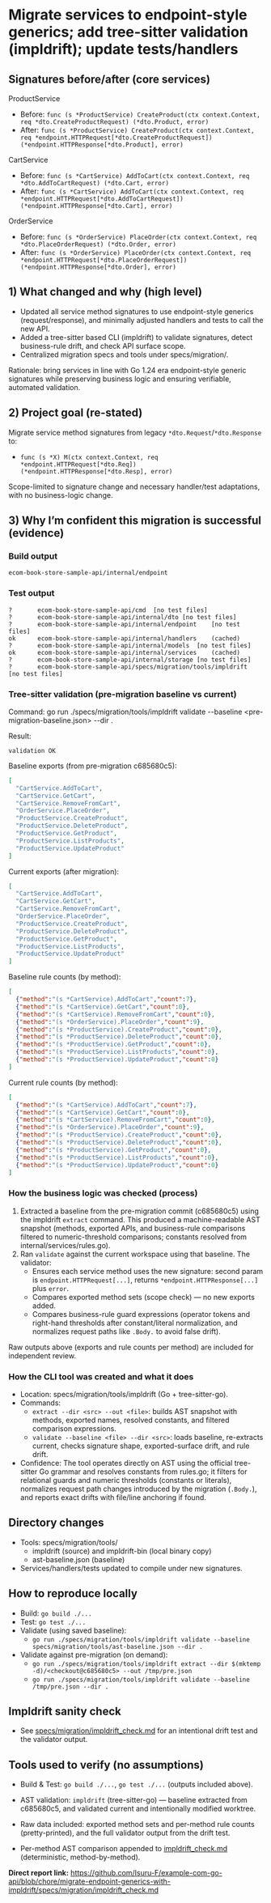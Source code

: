 # Migrate services to endpoint-style generics; add tree-sitter validation (impldrift); update tests/handlers

## Signatures before/after (core services)

ProductService
- Before: `func (s *ProductService) CreateProduct(ctx context.Context, req *dto.CreateProductRequest) (*dto.Product, error)`
- After:  `func (s *ProductService) CreateProduct(ctx context.Context, req *endpoint.HTTPRequest[*dto.CreateProductRequest]) (*endpoint.HTTPResponse[*dto.Product], error)`

CartService
- Before: `func (s *CartService) AddToCart(ctx context.Context, req *dto.AddToCartRequest) (*dto.Cart, error)`
- After:  `func (s *CartService) AddToCart(ctx context.Context, req *endpoint.HTTPRequest[*dto.AddToCartRequest]) (*endpoint.HTTPResponse[*dto.Cart], error)`

OrderService
- Before: `func (s *OrderService) PlaceOrder(ctx context.Context, req *dto.PlaceOrderRequest) (*dto.Order, error)`
- After:  `func (s *OrderService) PlaceOrder(ctx context.Context, req *endpoint.HTTPRequest[*dto.PlaceOrderRequest]) (*endpoint.HTTPResponse[*dto.Order], error)`

## 1) What changed and why (high level)
- Updated all service method signatures to use endpoint-style generics (request/response), and minimally adjusted handlers and tests to call the new API.
- Added a tree-sitter based CLI (impldrift) to validate signatures, detect business-rule drift, and check API surface scope.
- Centralized migration specs and tools under specs/migration/.

Rationale: bring services in line with Go 1.24 era endpoint-style generic signatures while preserving business logic and ensuring verifiable, automated validation.

## 2) Project goal (re-stated)
Migrate service method signatures from legacy `*dto.Request`/`*dto.Response` to:
- `func (s *X) M(ctx context.Context, req *endpoint.HTTPRequest[*dto.Req]) (*endpoint.HTTPResponse[*dto.Resp], error)`

Scope-limited to signature change and necessary handler/test adaptations, with no business-logic change.

## 3) Why I’m confident this migration is successful (evidence)

### Build output
```
ecom-book-store-sample-api/internal/endpoint

```

### Test output
```
?   	ecom-book-store-sample-api/cmd	[no test files]
?   	ecom-book-store-sample-api/internal/dto	[no test files]
?   	ecom-book-store-sample-api/internal/endpoint	[no test files]
ok  	ecom-book-store-sample-api/internal/handlers	(cached)
?   	ecom-book-store-sample-api/internal/models	[no test files]
ok  	ecom-book-store-sample-api/internal/services	(cached)
?   	ecom-book-store-sample-api/internal/storage	[no test files]
?   	ecom-book-store-sample-api/specs/migration/tools/impldrift	[no test files]
```

### Tree-sitter validation (pre-migration baseline vs current)
Command: go run ./specs/migration/tools/impldrift validate --baseline <pre-migration-baseline.json> --dir .

Result:
```
validation OK
```

Baseline exports (from pre-migration c685680c5):
```json
[
  "CartService.AddToCart",
  "CartService.GetCart",
  "CartService.RemoveFromCart",
  "OrderService.PlaceOrder",
  "ProductService.CreateProduct",
  "ProductService.DeleteProduct",
  "ProductService.GetProduct",
  "ProductService.ListProducts",
  "ProductService.UpdateProduct"
]
```

Current exports (after migration):
```json
[
  "CartService.AddToCart",
  "CartService.GetCart",
  "CartService.RemoveFromCart",
  "OrderService.PlaceOrder",
  "ProductService.CreateProduct",
  "ProductService.DeleteProduct",
  "ProductService.GetProduct",
  "ProductService.ListProducts",
  "ProductService.UpdateProduct"
]
```

Baseline rule counts (by method):
```json
[
  {"method":"(s *CartService).AddToCart","count":7},
  {"method":"(s *CartService).GetCart","count":0},
  {"method":"(s *CartService).RemoveFromCart","count":0},
  {"method":"(s *OrderService).PlaceOrder","count":9},
  {"method":"(s *ProductService).CreateProduct","count":0},
  {"method":"(s *ProductService).DeleteProduct","count":0},
  {"method":"(s *ProductService).GetProduct","count":0},
  {"method":"(s *ProductService).ListProducts","count":0},
  {"method":"(s *ProductService).UpdateProduct","count":0}
]
```

Current rule counts (by method):
```json
[
  {"method":"(s *CartService).AddToCart","count":7},
  {"method":"(s *CartService).GetCart","count":0},
  {"method":"(s *CartService).RemoveFromCart","count":0},
  {"method":"(s *OrderService).PlaceOrder","count":9},
  {"method":"(s *ProductService).CreateProduct","count":0},
  {"method":"(s *ProductService).DeleteProduct","count":0},
  {"method":"(s *ProductService).GetProduct","count":0},
  {"method":"(s *ProductService).ListProducts","count":0},
  {"method":"(s *ProductService).UpdateProduct","count":0}
]
```

### How the business logic was checked (process)
1. Extracted a baseline from the pre-migration commit (c685680c5) using the impldrift `extract` command. This produced a machine-readable AST snapshot (methods, exported APIs, and business-rule comparisons filtered to numeric-threshold comparisons; constants resolved from internal/services/rules.go).
2. Ran `validate` against the current workspace using that baseline. The validator:
   - Ensures each service method uses the new signature: second param is `endpoint.HTTPRequest[...]`, returns `*endpoint.HTTPResponse[...]` plus `error`.
   - Compares exported method sets (scope check) — no new exports added.
   - Compares business-rule guard expressions (operator tokens and right-hand thresholds after constant/literal normalization, and normalizes request paths like `.Body.` to avoid false drift).

Raw outputs above (exports and rule counts per method) are included for independent review.

### How the CLI tool was created and what it does
- Location: specs/migration/tools/impldrift (Go + tree-sitter-go).
- Commands:
  - `extract --dir <src> --out <file>`: builds AST snapshot with methods, exported names, resolved constants, and filtered comparison expressions.
  - `validate --baseline <file> --dir <src>`: loads baseline, re-extracts current, checks signature shape, exported-surface drift, and rule drift.
- Confidence: The tool operates directly on AST using the official tree-sitter Go grammar and resolves constants from rules.go; it filters for relational guards and numeric thresholds (constants or literals), normalizes request path changes introduced by the migration (`.Body.`), and reports exact drifts with file/line anchoring if found.

## Directory changes
- Tools: specs/migration/tools/
  - impldrift (source) and impldrift-bin (local binary copy)
  - ast-baseline.json (baseline)
- Services/handlers/tests updated to compile under new signatures.

## How to reproduce locally
- Build: `go build ./...`
- Test: `go test ./...`
- Validate (using saved baseline):
  - `go run ./specs/migration/tools/impldrift validate --baseline specs/migration/tools/ast-baseline.json --dir .`
- Validate against pre-migration (on demand):
  - `go run ./specs/migration/tools/impldrift extract --dir $(mktemp -d)/<checkout@c685680c5> --out /tmp/pre.json`
  - `go run ./specs/migration/tools/impldrift validate --baseline /tmp/pre.json --dir .`


## Impldrift sanity check
- See [specs/migration/impldrift_check.md](specs/migration/impldrift_check.md) for an intentional drift test and the validator output.


## Tools used to verify (no assumptions)
- Build & Test: `go build ./...`, `go test ./...` (outputs included above).
- AST validation: `impldrift` (tree-sitter-go) — baseline extracted from c685680c5, and validated current and intentionally modified worktree.
- Raw data included: exported method sets and per-method rule counts (pretty-printed), and the full validator output from the drift test.


- Per-method AST comparison appended to [impldrift_check.md](specs/migration/impldrift_check.md) (deterministic, method-by-method).


**Direct report link:** https://github.com/Isuru-F/example-com-go-api/blob/chore/migrate-endpoint-generics-with-impldrift/specs/migration/impldrift_check.md

